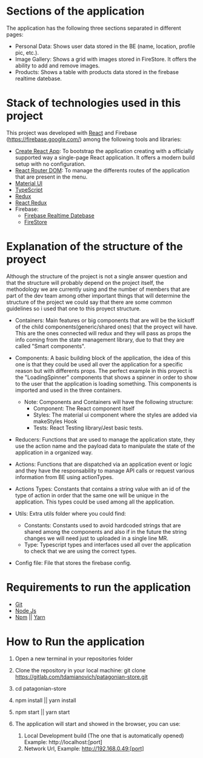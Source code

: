 # Sections of the application

The application has the following three sections separated in different pages:
  - Personal Data: Shows user data stored in the BE (name, location, profile pic, etc.).
  - Image Gallery: Shows a grid with images stored in FireStore. It offers the ability to add and remove images.
  - Products: Shows a table with products data stored in the firebase realtime datebase.
# Stack of technologies used in this project

This project was developed with [React](https://reactjs.org/) and Firebase (https://firebase.google.com/) among the following tools and libraries:
  - [Create React App](https://create-react-app.dev/): To bootstrap the application creating with a officially supported way a single-page React application. It offers a modern build setup with no configuration.
  - [React Router DOM](https://reactrouter.com/): To manage the differents routes of the application that are present in the menu.
  - [Material UI](https://material-ui.com/)
  - [TypeScript](https://www.typescriptlang.org/)
  - [Redux](https://redux.js.org/)
  - [React Redux](https://react-redux.js.org/)
  - Firebase: 
    - [Firebase Realtime Datebase](https://firebase.google.com/docs/database)
    - [FireStore](https://firebase.google.com/docs/firestore)

# Explanation of the structure of the proyect

Although the structure of the project is not a single answer question and that the structure will probably depend on the project itself, the methodology we are currently using and the number of members that are part of the dev team among other important things that will determine the structure of the project we could say that there are some common guidelines so i used that one to this proyect structure.

- Containers: Main features or big components that are will be the kickoff of the child components(generic/shared ones) that the proyect will have. This are the ones connected will redux and they will pass as props the info coming from the state management library, due to that they are called "Smart components".
  
- Components: A basic building block of the application, the idea of this one is that they could be used all over the application for a specific reason but with differents props. The perfect example in this proyect is the "LoadingSpinner" components that shows a spinner in order to show to the user that the application is loading something. This components is imported and used in the three containers.

  - Note: Components and Containers will have the following structure:
    * Component: The React component itself
    * Styles: The material ui component where the styles are added via makeStyles Hook
    * Tests: React Testing library/Jest basic tests.
  
- Reducers: Functions that are used to manage the application state, they use the action name and the payload data to manipulate the state of the application in a organized way.
  
- Actions: Functions that are dispatched via an application event or logic and they have the responsability to manage API calls or request various information from BE using actionTypes.
  
- Actions Types: Constants that contains a string value with an id of the type of action in order that the same one will be unique in the application. This types could be used among all the application.
  
- Utils: Extra utils folder where you could find:
  - Constants: Constants used to avoid hardcoded strings that are shared among the components and also if in the future the string changes we will need just to uploaded in a single line MR.
  - Type: Typescript types and interfaces used all over the application to check that we are using the correct types.

- Config file: File that stores the firebase config.

# Requirements to run the application

  - [Git](https://git-scm.com/)
  - [Node Js](https://nodejs.org/en/)
  - [Npm](https://www.npmjs.com/) || [Yarn](https://yarnpkg.com/)

# How to Run the application

1. Open a new terminal in your repositories folder

1. Clone the repository in your local machine:
  git clone https://gitlab.com/tdamianovich/patagonian-store.git

2. cd patagonian-store

3. npm install || yarn install

4. npm start || yarn start

5. The application will start and showed in the browser, you can use:
   1. Local Development build (The one that is automatically opened) Example: http://localhost:[port]
   2. Network Url, Example: http://192.168.0.49:[port]
